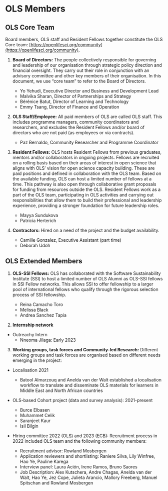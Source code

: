 # OLS Members

## OLS Core Team

Board members, OLS staff and Resident Fellows together constitute the OLS Core team: [https://openlifesci.org/community](https://openlifesci.org/community). 

1. **Board of Directors:** The people collectively responsible for governing and leadership of our organisation through strategic policy direction and financial oversight. They carry out their role in conjunction with an advisory committee and other key members of their organisation. In this document, we use “core team” to refer to the Board of Directors.
   * Yo Yehudi, Executive Director and Business and Development Lead
   * Malvika Sharan, Director of Partnerships and Strategy
   * Bérénice Batut, Director of Learning and Technology
   * Emmy Tsang, Director of Finance and Operation

2. **OLS Staff/Employee:** All paid members of OLS are called OLS staff. This includes programme managers, community coordinators and researchers, and excludes the Resident Fellows and/or board of directors who are not paid (as employees or via contracts).
   * Paz Bernaldo, Community Researcher and Programme Coordinator

3. **Resident Fellows:** OLS hosts Resident Fellows from previous graduates, mentors and/or collaborators in ongoing projects. Fellows are recruited on a rolling basis based on their areas of interest in open science that aligns with OLS’ vision for open science capacity building. These are paid positions and defined in collaboration with the OLS team. Based on the available funding, OLS can host a limited number of fellows at a time. This pathway is also open through collaborative grant proposals for funding from resources outside the OLS. Resident Fellows work as a part of the OLS team, participating in OLS activities and carrying out responsibilities that allow them to build their professional and leadership experience, providing a stronger foundation for future leadership roles.
   * Mayya Sundukova
   * Patricia Herterich

4. **Contractors:** Hired on a need of the project and the  budget availability.
   * Camille Gonzalez, Executive Assistant (part time)
   * Deborah Udoh

## OLS Extended Members

1. **OLS-SSI Fellows:** OLS has collaborated with the Software Sustainability Institute (SSI) to host a limited number of OLS Alumni as OLS-SSI fellows in SSI Fellow networks. This allows SSI to offer fellowship to a larger pool of international fellows who qualify through the rigorous selection process of SSI fellowship.
   * Reina Camacho Toro
   * Melissa Black
   * Andrea Sanchez Tapia

2. **Internship network**

* Outreachy Intern
   * Nneoma Jilaga: Early 2023

3. **Working groups, task forces and Community-led Research:** Different working groups and task forces are organised based on different needs emerging in the project:

* Localisation 2021
  * Batool Almarzouq and Anelda van der Walt established a localisation workflow to translate and disseminate OLS materials for learners in Middle East and North African countries

* OLS-based Cohort project (data and survey analysis): 2021-present
  * Burce Elbasen
  * Muhammet Celik
  * Saranjeet Kaur
  * Isil Bilgin

* Hiring committee 2022 (OLS) and 2023 (ECB): Recruitment process in 2022 included OLS team and the following community members:
  * Recruitment advisor: Rowland Mosbergen
  * Application reviewers and shortlisting: Raniere Silva, Lily Winfree, Hao Ye, Pauline Karega
  * Interview panel: Laura Ación, Irene Ramos, Bruno Saores
  * Job Description: Alex Kutschera, Andre Chagas, Anelda van der Walt, Hao Ye, Jez Cope, Julieta Arancio, Mallory Freeberg, Manuel Spitschan and Rowland Mosbergen


